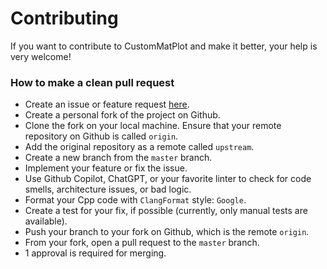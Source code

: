 Contributing
============
If you want to contribute to CustomMatPlot and make it better, your help is very welcome!

### How to make a clean pull request

- Create an issue or feature request [here](https://github.com/franshej/CustomMatPlot/issues/new).
- Create a personal fork of the project on Github.
- Clone the fork on your local machine. Ensure that your remote repository on Github is called `origin`.
- Add the original repository as a remote called `upstream`.
- Create a new branch from the `master` branch.
- Implement your feature or fix the issue.
- Use Github Copilot, ChatGPT, or your favorite linter to check for code smells, architecture issues, or bad logic.
- Format your Cpp code with `ClangFormat` style: `Google`.
- Create a test for your fix, if possible (currently, only manual tests are available).
- Push your branch to your fork on Github, which is the remote `origin`.
- From your fork, open a pull request to the `master` branch.
- 1 approval is required for merging.
